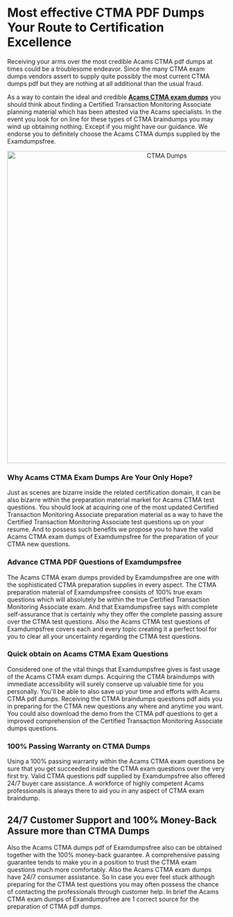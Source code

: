 <h1>Most effective CTMA PDF Dumps Your Route to Certification Excellence</h1>
<p>Receiving your arms over the most credible Acams CTMA pdf dumps at times could be a troublesome endeavor. Since the many CTMA exam dumps vendors assert to supply quite possibly the most current CTMA dumps pdf but they are nothing at all additional than the usual fraud.</p>
<p>As a way to contain the ideal and credible <strong><a href="https://examdumpsfree.com/CTMA-exam-dumps">Acams CTMA exam dumps</a></strong> you should think about finding a Certified Transaction Monitoring Associate planning material which has been attested via the Acams specialists. In the event you look for on line for these types of CTMA braindumps you may wind up obtaining nothing. Except if you might have our guidance. We endorse you to definitely choose the Acams CTMA dumps supplied by the Examdumpsfree.</p>
<p style="text-align: center;"><a href="https://examdumpsfree.com/CTMA-exam-dumps"><img src="https://i.ibb.co/yV3fvNg/Exam-Dumps-Free.png" alt="CTMA Dumps" width="720" /></a></p>
<h3>Why Acams CTMA Exam Dumps Are Your Only Hope?</h3>
<p>Just as scenes are bizarre inside the related certification domain, it can be also bizarre within the preparation material market for Acams CTMA test questions. You should look at acquiring one of the most updated Certified Transaction Monitoring Associate preparation material as a way to have the Certified Transaction Monitoring Associate test questions up on your resume. And to possess such benefits we propose you to have the valid Acams CTMA exam dumps of Examdumpsfree for the preparation of your CTMA new questions.</p>
<h3><strong>Advance CTMA PDF Questions of Examdumpsfree</strong></h3>
<p>The Acams CTMA exam dumps provided by Examdumpsfree are one with the sophisticated CTMA preparation supplies in every aspect. The CTMA preparation material of Examdumpsfree consists of 100% true exam questions which will absolutely be within the true Certified Transaction Monitoring Associate exam. And that Examdumpsfree says with complete self-assurance that is certainly why they offer the complete passing assure over the CTMA test questions. Also the Acams CTMA test questions of Examdumpsfree covers each and every topic creating it a perfect tool for you to clear all your uncertainty regarding the CTMA test questions.</p>
<h3><strong>Quick obtain on Acams CTMA Exam Questions</strong></h3>
<p>Considered one of the vital things that Examdumpsfree gives is fast usage of the Acams CTMA exam dumps. Acquiring the CTMA braindumps with immediate accessibility will surely conserve up valuable time for you personally. You'll be able to also save up your time and efforts with Acams CTMA pdf dumps. Receiving the CTMA braindumps questions pdf aids you in preparing for the CTMA new questions any where and anytime you want. You could also download the demo from the CTMA pdf questions to get a improved comprehension of the Certified Transaction Monitoring Associate dumps questions.</p>
<h3><strong>100% Passing Warranty on CTMA Dumps</strong></h3>
<p>Using a 100% passing warranty within the Acams CTMA exam questions be sure that you get succeeded inside the CTMA exam questions over the very first try. Valid CTMA questions pdf supplied by Examdumpsfree also offered 24/7 buyer care assistance. A workforce of highly competent Acams professionals is always there to aid you in any aspect of CTMA exam braindump.</p>
<h2><strong>24/7 Customer Support and 100% Money-Back Assure more than CTMA Dumps</strong></h2>
<p>Also the Acams CTMA dumps pdf of Examdumpsfree also can be obtained together with the 100% money-back guarantee. A comprehensive passing guarantee tends to make you in a position to trust the CTMA exam questions much more comfortably. Also the Acams CTMA exam dumps have 24/7 consumer assistance. So In case you ever feel stuck although preparing for the CTMA test questions you may often possess the chance of contacting the professionals through customer help. In brief the Acams CTMA exam dumps of Examdumpsfree are 1 correct source for the preparation of CTMA pdf dumps.</p>
<h3>&nbsp;</h3>
<h3>&nbsp;</h3>
